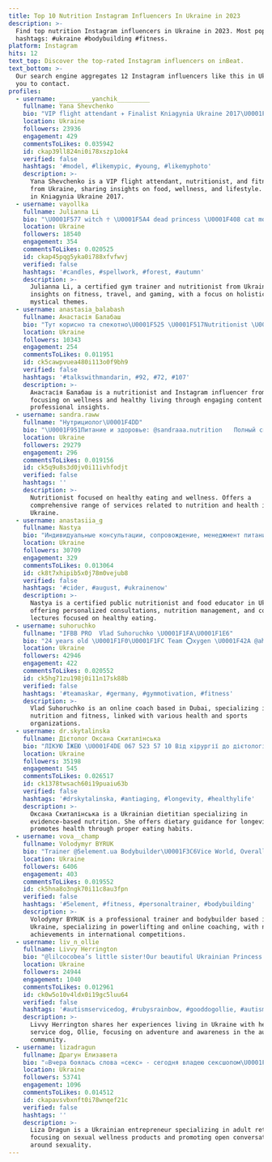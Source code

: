 ```yaml
---
title: Top 10 Nutrition Instagram Influencers In Ukraine in 2023
description: >-
  Find top nutrition Instagram influencers in Ukraine in 2023. Most popular
  hashtags: #ukraine #bodybuilding #fitness.
platform: Instagram
hits: 12
text_top: Discover the top-rated Instagram influencers on inBeat.
text_bottom: >-
  Our search engine aggregates 12 Instagram influencers like this in Ukraine for
  you to contact.
profiles:
  - username: _________yanchik_________
    fullname: Yana Shevchenko
    bio: "VIP flight attendant ✈️ Finalist Kniagynia Ukraine 2017\U0001F451 1st vice Miss Summer Queen 2017\U0001F451 Food expert ,nutritionist\U0001F52C Model, fitness\U0001F483\U0001F3FC"
    location: Ukraine
    followers: 23936
    engagement: 429
    commentsToLikes: 0.035942
    id: ckap39ll824ni0i78xszp1ok4
    verified: false
    hashtags: '#model, #likemypic, #young, #likemyphoto'
    description: >-
      Yana Shevchenko is a VIP flight attendant, nutritionist, and fitness model
      from Ukraine, sharing insights on food, wellness, and lifestyle. Finalist
      in Kniagynia Ukraine 2017.
  - username: vayollka
    fullname: Julianna Li
    bio: "\U0001F577️ witch ☥ \U0001F5A4 dead princess \U0001F408 cat mom ✈ traveler \U0001F3CB️‍♀️сertified gym trainer; nutrition & kinesiologist \U0001F3AE gamegirl #dota2"
    location: Ukraine
    followers: 18540
    engagement: 354
    commentsToLikes: 0.020525
    id: ckap45pqg5yka0i788xfvfwvj
    verified: false
    hashtags: '#candles, #spellwork, #forest, #autumn'
    description: >-
      Julianna Li, a certified gym trainer and nutritionist from Ukraine, shares
      insights on fitness, travel, and gaming, with a focus on holistic and
      mystical themes.
  - username: anastasia_balabash
    fullname: Анастасія Балабаш
    bio: "Тут корисно та спекотно\U0001F525 \U0001F517Nutritionist \U0001F517Insta influencer / model @healthcare_lutsk"
    location: Ukraine
    followers: 10343
    engagement: 254
    commentsToLikes: 0.011951
    id: ck5cawpvuea480i113o0f9bh9
    verified: false
    hashtags: '#talkswithmandarin, #92, #72, #107'
    description: >-
      Анастасія Балабаш is a nutritionist and Instagram influencer from Ukraine,
      focusing on wellness and healthy living through engaging content and
      professional insights.
  - username: sandra.raww
    fullname: "Нутрициолог\U0001F4DD"
    bio: "\U0001F951Питание и здоровье: @sandraaa.nutrition ⠀ Полный список услуг\U0001F4E9"
    location: Ukraine
    followers: 29279
    engagement: 296
    commentsToLikes: 0.019156
    id: ck5q9u8s3d0jv0i11ivhfodjt
    verified: false
    hashtags: ''
    description: >-
      Nutritionist focused on healthy eating and wellness. Offers a
      comprehensive range of services related to nutrition and health in
      Ukraine.
  - username: anastasiia_g
    fullname: Nastya
    bio: "Индивидуальные консультации, сопровождение, менеджмент питания \U0001F4CC Лекции для компаний \U0001F4CC Certified public nutritionist,food educator \U0001F30D \U0001F469\U0001F3FC‍\U0001F373spoon.com.ua"
    location: Ukraine
    followers: 30709
    engagement: 329
    commentsToLikes: 0.013064
    id: ck8t7xhipib5x0j78m0vejub8
    verified: false
    hashtags: '#cider, #august, #ukrainenow'
    description: >-
      Nastya is a certified public nutritionist and food educator in Ukraine,
      offering personalized consultations, nutrition management, and corporate
      lectures focused on healthy eating.
  - username: suhoruchko
    fullname: "IFBB PRO  Vlad Suhoruchko \U0001F1FA\U0001F1E6"
    bio: "24 years old \U0001F1F0\U0001F1FC Team ⭕️xygen \U0001F42A @ahmd_askr \U0001F1E9\U0001F1EA @brachial_the_lifestyle_company \U0001F1E9\U0001F1EA MST Nutrition \U0001F51Bcode VLAD10 \U0001F516 \U0001F30E Online Coaching"
    location: Ukraine
    followers: 42946
    engagement: 422
    commentsToLikes: 0.020552
    id: ck5hg71zu198j0i11n17sk88b
    verified: false
    hashtags: '#teamaskar, #germany, #gymmotivation, #fitness'
    description: >-
      Vlad Suhoruchko is an online coach based in Dubai, specializing in
      nutrition and fitness, linked with various health and sports
      organizations.
  - username: dr.skytalinska
    fullname: Дієтолог Оксана Скиталінська
    bio: "ЛІКУЮ ЇЖЕЮ \U0001F4DE 067 523 57 10 Від хірургії до дієтології Доказова дієтологія \U0001F4AF План довголіття Переможець у категорії Здоров'я у ТОП100 блогерів України"
    location: Ukraine
    followers: 35198
    engagement: 545
    commentsToLikes: 0.026517
    id: ck1378twsach60i19puaiu63b
    verified: false
    hashtags: '#drskytalinska, #antiaging, #longevity, #healthylife'
    description: >-
      Оксана Скиталінська is a Ukrainian dietitian specializing in
      evidence-based nutrition. She offers dietary guidance for longevity and
      promotes health through proper eating habits.
  - username: vova__champ
    fullname: Vоlodymyr BYRUK
    bio: "Trainer @5element.ua Bodybuilder\U0001F3C6Vice World, Overall European Champ \U0001F3CB️‍♂️Powerlifter IPF total-1050kg/105,6kg ⬇️⬇️⬇️ONLINE COACHING\U0001F534"
    location: Ukraine
    followers: 6406
    engagement: 403
    commentsToLikes: 0.019552
    id: ck5hna8o3ngk70i11c8au3fpn
    verified: false
    hashtags: '#5element, #fitness, #personaltrainer, #bodybuilding'
    description: >-
      Vоlodymyr BYRUK is a professional trainer and bodybuilder based in
      Ukraine, specializing in powerlifting and online coaching, with notable
      achievements in international competitions.
  - username: liv_n_ollie
    fullname: Livvy Herrington
    bio: "@lilcocobea’s little sister!Our beautiful Ukrainian Princess.Enjoy all the amazing Adventures of Liv and her Autism service dog Ollie\U0001F9AE"
    location: Ukraine
    followers: 24944
    engagement: 1040
    commentsToLikes: 0.012961
    id: ck0w5o10v4ldx0i19gc5luu64
    verified: false
    hashtags: '#autismservicedog, #rubysrainbow, #gooddogollie, #autism'
    description: >-
      Livvy Herrington shares her experiences living in Ukraine with her autism
      service dog, Ollie, focusing on adventure and awareness in the autism
      community.
  - username: lizadragun
    fullname: Драгун Елизавета
    bio: "▫️Вчера боялась слова «секс» - сегодня владею сексшопом\U0001F92D\U0001F34D \U0001F53AСРОЧНО. Продаётся удовольствие. Обращаться в @candor.place"
    location: Ukraine
    followers: 53741
    engagement: 1096
    commentsToLikes: 0.014512
    id: ckapavsvbxnft0i78wnqef21c
    verified: false
    hashtags: ''
    description: >-
      Liza Dragun is a Ukrainian entrepreneur specializing in adult retail,
      focusing on sexual wellness products and promoting open conversations
      around sexuality.
---
```



